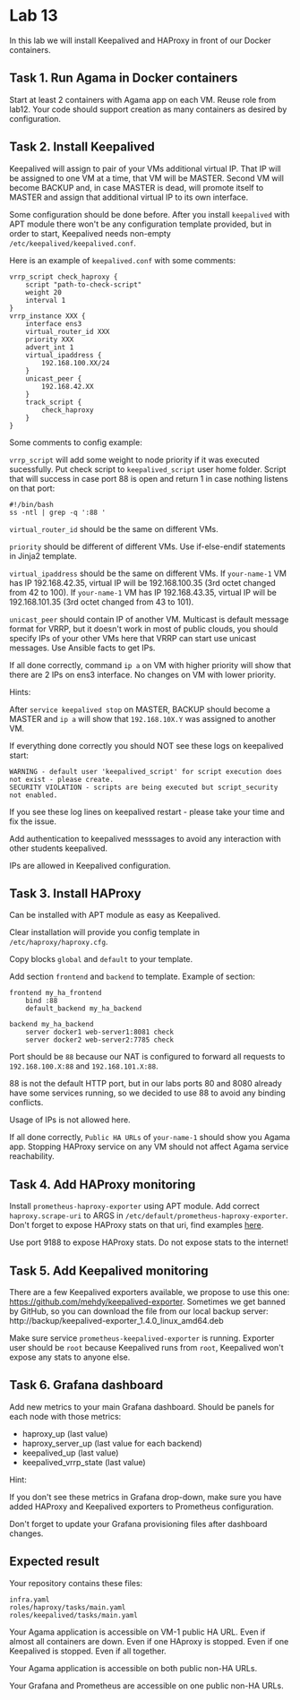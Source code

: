 # Lab 13

In this lab we will install Keepalived and HAProxy in front of our Docker containers.

## Task 1. Run Agama in Docker containers

Start at least 2 containers with Agama app on each VM. Reuse role from lab12. Your code should support creation as many containers as desired by configuration.

## Task 2. Install Keepalived

Keepalived will assign to pair of your VMs additional virtual IP. That IP will be assigned to one VM at a time, that VM will be MASTER. Second VM will become BACKUP and, in case MASTER is dead, will promote itself to MASTER and assign that additional virtual IP to its own interface.

Some configuration should be done before. After you install `keepalived` with APT module there won't be any configuration template provided, but in order to start, Keepalived needs non-empty `/etc/keepalived/keepalived.conf`.

Here is an example of `keepalived.conf` with some comments:

    vrrp_script check_haproxy {                 
        script "path-to-check-script" 
        weight 20                              
        interval 1               
    }
    vrrp_instance XXX {             
        interface ens3
        virtual_router_id XXX
        priority XXX
        advert_int 1                            
        virtual_ipaddress {                     
            192.168.100.XX/24                   
        }
        unicast_peer {                          
            192.168.42.XX
        }
        track_script {
            check_haproxy
        }
    }

Some comments to config example:

`vrrp_script` will add some weight to node priority if it was executed sucessfully. Put check script to `keepalived_script` user home folder. Script that will success in case port 88 is open and return 1 in case nothing listens on that port:

    #!/bin/bash
    ss -ntl | grep -q ':88 '

`virtual_router_id` should be the same on different VMs.

`priority` should be different of different VMs. Use if-else-endif statements in Jinja2 template.

`virtual_ipaddress` should be the same on different VMs.
If `your-name-1` VM has IP 192.168.42.35, virtual IP will be 192.168.100.35 (3rd octet changed from 42 to 100).
If `your-name-1` VM has IP 192.168.43.35, virtual IP will be 192.168.101.35 (3rd octet changed from 43 to 101).

`unicast_peer` should contain IP of another VM. Multicast is default message format for VRRP, but it doesn't work in most of public clouds, you should specify IPs of your other VMs here that VRRP can start use unicast messages. Use Ansible facts to get IPs.

If all done correctly, command `ip a` on VM with higher priority will show that there are 2 IPs on ens3 interface. No changes on VM with lower priority.

Hints:

After `service keepalived stop` on MASTER, BACKUP should become a MASTER and `ip a` will show that `192.168.10X.Y` was assigned to another VM.

If everything done correctly you should NOT see these logs on keepalived start:

    WARNING - default user 'keepalived_script' for script execution does not exist - please create.
    SECURITY VIOLATION - scripts are being executed but script_security not enabled.

If you see these log lines on keepalived restart - please take your time and fix the issue.

Add authentication to keepalived messsages to avoid any interaction with other students keepalived.

IPs are allowed in Keepalived configuration.

## Task 3. Install HAProxy

Can be installed with APT module as easy as Keepalived.

Clear installation will provide you config template in `/etc/haproxy/haproxy.cfg`.

Copy blocks `global` and `default` to your template.

Add section `frontend` and `backend` to template. Example of section:

    frontend my_ha_frontend
        bind :88
        default_backend my_ha_backend
    
    backend my_ha_backend
        server docker1 web-server1:8081 check
        server docker2 web-server2:7785 check

Port should be `88` because our NAT is configured to forward all requests to `192.168.100.X:88` and `192.168.101.X:88`.

88 is not the default HTTP port, but in our labs ports 80 and 8080 already have some services running, so we decided to use 88 to avoid any binding conflicts.

Usage of IPs is not allowed here.

If all done correctly, `Public HA URLs` of `your-name-1` should show you Agama app. Stopping HAProxy service on any VM should not affect Agama service reachability.

## Task 4. Add HAProxy monitoring

Install `prometheus-haproxy-exporter` using APT module. Add correct `haproxy.scrape-uri` to ARGS in `/etc/default/prometheus-haproxy-exporter`. Don't forget to expose HAProxy stats on that uri, find examples [here](https://www.haproxy.com/blog/the-four-essential-sections-of-an-haproxy-configuration/).

Use port 9188 to expose HAProxy stats. Do not expose stats to the internet!

## Task 5. Add Keepalived monitoring

There are a few Keepalived exporters available, we propose to use this one: https://github.com/mehdy/keepalived-exporter. Sometimes we get banned by GitHub, so you can download the file from our local backup server: http://backup/keepalived-exporter_1.4.0_linux_amd64.deb

Make sure service `prometheus-keepalived-exporter` is running. Exporter user should be `root` because Keepalived runs from `root`, Keepalived won't expose any stats to anyone else.

## Task 6. Grafana dashboard

Add new metrics to your main Grafana dashboard. Should be panels for each node with those metrics:
  
  - haproxy_up (last value)
  - haproxy_server_up (last value for each backend)
  - keepalived_up (last value)
  - keepalived_vrrp_state (last value)

Hint:

If you don't see these metrics in Grafana drop-down, make sure you have added HAProxy and Keepalived exporters to Prometheus configuration.

Don't forget to update your Grafana provisioning files after dashboard changes.

## Expected result

Your repository contains these files:

    infra.yaml
    roles/haproxy/tasks/main.yaml
    roles/keepalived/tasks/main.yaml


Your Agama application is accessible on VM-1 public HA URL.
Even if almost all containers are down. Even if one HAproxy is stopped.
Even if one Keepalived is stopped. Even if all together.

Your Agama application is accessible on both public non-HA URLs.

Your Grafana and Prometheus are accessible on one public non-HA URLs.
